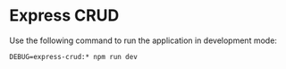# Express CRUD

Use the following command to run the application in development mode:

```shell
DEBUG=express-crud:* npm run dev
```
